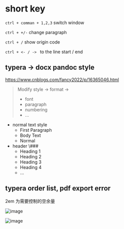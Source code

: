 
# short key
`ctrl + comman + 1,2,3` switch window

`ctrl + +/-` change paragraph

`ctrl + /` show origin code 

`ctrl + <- / -> ` to the line start / end

## typera -> docx pandoc style
https://www.cnblogs.com/fancy2022/p/16365046.html

> Modify style -> format -> 
>
> + font
> + paragraph
> + numbering
> + ...

+ normal text style
  + First Paragraph
  + Body Text
  + Normal
+ header \\###
  + Heading 1
  + Heading 2
  + Heading 3
  + Heading 4
  + ...

## typera order list, pdf export error

2em 为需要控制的空余量

![image](https://user-images.githubusercontent.com/37357447/221492307-6a957780-3d35-4aed-b74b-a27d8fed004d.png)

![image](https://user-images.githubusercontent.com/37357447/221492356-01aff4fa-9157-4f41-85c7-1beaacd22f75.png)

